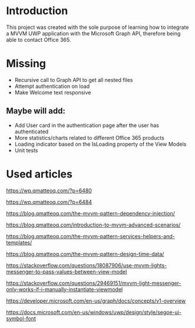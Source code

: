 # Introduction

This project was created with the sole purpose of learning how to integrate a MVVM UWP application with the Microsoft Graph API, therefore being able to contact Office 365.

# Missing
- Recursive call to Graph API to get all nested files
- Attempt authentication on load
- Make Welcome text responsive

## Maybe will add:
- Add User card in the authentication page after the user has authenticated
- More statistics/charts related to different Office 365 products
- Loading indicator based on the IsLoading property of the View Models
- Unit tests

# Used articles

https://wp.qmatteoq.com/?p=6480

https://wp.qmatteoq.com/?p=6484

https://blog.qmatteoq.com/the-mvvm-pattern-dependency-injection/

https://blog.qmatteoq.com/introduction-to-mvvm-advanced-scenarios/

https://blog.qmatteoq.com/the-mvvm-pattern-services-helpers-and-templates/

https://blog.qmatteoq.com/the-mvvm-pattern-design-time-data/

https://stackoverflow.com/questions/18087906/use-mvvm-lights-messenger-to-pass-values-between-view-model

https://stackoverflow.com/questions/29469151/mvvm-light-messenger-only-works-if-i-manually-instantiate-viewmodel

https://developer.microsoft.com/en-us/graph/docs/concepts/v1-overview

https://docs.microsoft.com/en-us/windows/uwp/design/style/segoe-ui-symbol-font
